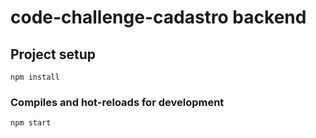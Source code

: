# code-challenge-cadastro backend

## Project setup
```
npm install
```

### Compiles and hot-reloads for development
```
npm start